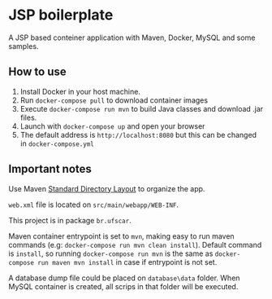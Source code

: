 # JSP boilerplate

A JSP based conteiner application with Maven, Docker, MySQL and some samples.

## How to use

1. Install Docker in your host machine.
1. Run `docker-compose pull` to download container images
1. Execute `docker-compose run mvn` to build Java classes and download .jar files. 
1. Launch with `docker-compose up` and open your browser
1. The default address is `http://localhost:8080` but this can be changed in `docker-compose.yml`

## Important notes

Use Maven [Standard Directory Layout](https://maven.apache.org/guides/introduction/introduction-to-the-standard-directory-layout.html) to organize the app.

`web.xml` file is located on `src/main/webapp/WEB-INF`.

This project is in package `br.ufscar`.

Maven container entrypoint is set to `mvn`, making easy to run maven commands (e.g: `docker-compose run mvn clean install`). Default command is `install`, so running `docker-compose run mvn` is the same as `docker-compose run maven mvn install` in case if entrypoint is not set.

A database dump file could be placed on `database\data` folder. When MySQL container is created, all scrips in that folder will be executed.
